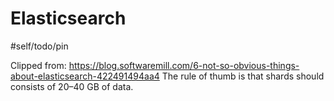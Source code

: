 # Elasticsearch

#self/todo/pin

Clipped from: https://blog.softwaremill.com/6-not-so-obvious-things-about-elasticsearch-422491494aa4
The rule of thumb is that shards should consists of 20–40 GB of data.
